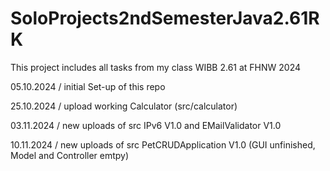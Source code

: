 # SoloProjects2ndSemesterJava2.61RK
This project includes all tasks from my class WIBB 2.61 at FHNW 2024

05.10.2024 / initial Set-up of this repo

25.10.2024 / upload working Calculator (src/calculator)

03.11.2024 / new uploads of src IPv6 V1.0 and EMailValidator V1.0

10.11.2024 / new uploads of src PetCRUDApplication V1.0 (GUI unfinished, Model and Controller emtpy)

